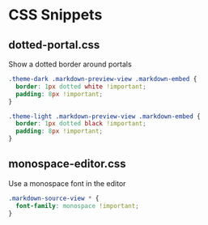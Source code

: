 # CSS Snippets

## dotted-portal.css

Show a dotted border around portals

```css
.theme-dark .markdown-preview-view .markdown-embed {
  border: 1px dotted white !important;
  padding: 8px !important;
}

.theme-light .markdown-preview-view .markdown-embed {
  border: 1px dotted black !important;
  padding: 8px !important;
}
```

## monospace-editor.css

Use a monospace font in the editor

```css
.markdown-source-view * {
  font-family: monospace !important;
}
```
